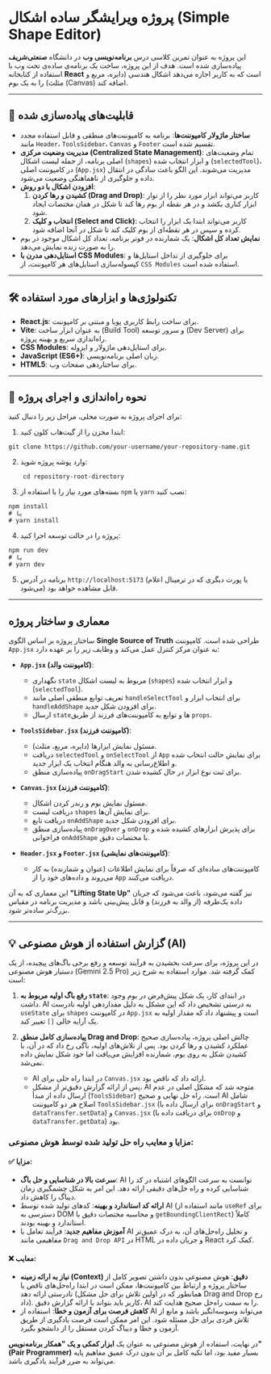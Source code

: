# پروژه ویرایشگر ساده اشکال (Simple Shape Editor)

این پروژه به عنوان تمرین کلاسی درس **برنامه‌نویسی وب** در دانشگاه **صنعتی‌شریف** پیاده‌سازی شده است. هدف از این پروژه، ساخت یک برنامه‌ی ساده‌ی تحت وب با استفاده از کتابخانه **React** است که به کاربر اجازه می‌دهد اشکال هندسی (دایره، مربع و مثلث) را به یک بوم (Canvas) اضافه کند.


---

## 🚀 قابلیت‌های پیاده‌سازی شده

- **ساختار ماژولار کامپوننت‌ها**: برنامه به کامپوننت‌های منطقی و قابل استفاده مجدد مانند `Header`، `ToolsSidebar`، `Canvas` و `Footer` تقسیم شده است.
- **مدیریت وضعیت مرکزی (Centralized State Management)**: تمام وضعیت‌های اصلی برنامه، از جمله لیست اشکال (`shapes`) و ابزار انتخاب شده (`selectedTool`)، در کامپوننت اصلی (`App.jsx`) مدیریت می‌شوند. این الگو باعث سادگی در انتقال داده و جلوگیری از ناهماهنگی وضعیت می‌شود.
- **افزودن اشکال با دو روش**:
    1.  **کشیدن و رها کردن (Drag and Drop)**: کاربر می‌تواند ابزار مورد نظر را از نوار ابزار کناری بکشد و در هر نقطه از بوم رها کند تا شکل در همان مختصات ایجاد شود.
    2.  **انتخاب و کلیک (Select and Click)**: کاربر می‌تواند ابتدا یک ابزار را انتخاب کرده و سپس در هر نقطه‌ای از بوم کلیک کند تا شکل در آنجا اضافه شود.
- **نمایش تعداد کل اشکال**: یک شمارنده در فوتر برنامه، تعداد کل اشکال موجود در بوم را به صورت زنده نمایش می‌دهد.
- **استایل‌دهی مدرن با CSS Modules**: برای جلوگیری از تداخل استایل‌ها و کپسوله‌سازی استایل‌های هر کامپوننت، از `CSS Modules` استفاده شده است.

---

## 🛠️ تکنولوژی‌ها و ابزارهای مورد استفاده

- **React.js**: برای ساخت رابط کاربری پویا و مبتنی بر کامپوننت.
- **Vite**: به عنوان ابزار ساخت (Build Tool) و سرور توسعه (Dev Server) برای راه‌اندازی سریع و بهینه پروژه.
- **CSS Modules**: برای استایل‌دهی ماژولار و ایزوله.
- **JavaScript (ES6+)**: زبان اصلی برنامه‌نویسی.
- **HTML5**: برای ساختاردهی صفحات وب.

---

## 🔧 نحوه راه‌اندازی و اجرای پروژه

برای اجرای پروژه به صورت محلی، مراحل زیر را دنبال کنید:

1.  ابتدا مخزن را از گیت‌هاب کلون کنید:
```
git clone https://github.com/your-username/your-repository-name.git
```
2.  وارد پوشه پروژه شوید:
```
    cd repository-root-directory
```
3.  بسته‌های مورد نیاز را با استفاده از `npm` یا `yarn` نصب کنید:
```
npm install
# یا
# yarn install
```
4.  پروژه را در حالت توسعه اجرا کنید:
```
npm run dev
# یا
# yarn dev
```
5.  برنامه در آدرس `http://localhost:5173` (یا پورت دیگری که در ترمینال اعلام می‌شود) قابل مشاهده خواهد بود.

---

##  معماری و ساختار پروژه

ساختار پروژه بر اساس الگوی **Single Source of Truth** طراحی شده است. کامپوننت `App.jsx` به عنوان مرکز کنترل عمل می‌کند و وظایف زیر را بر عهده دارد:

-   **`App.jsx` (کامپوننت والد)**:
    -   نگهداری `state` مربوط به لیست اشکال (`shapes`) و ابزار انتخاب شده (`selectedTool`).
    -   تعریف توابع منطقی اصلی مانند `handleSelectTool` برای انتخاب ابزار و `handleAddShape` برای افزودن شکل جدید.
    -   ارسال `state`ها و توابع به کامپوننت‌های فرزند از طریق `props`.

-   **`ToolsSidebar.jsx` (کامپوننت فرزند)**:
    -   مسئول نمایش ابزارها (دایره، مربع، مثلث).
    -   دریافت `selectedTool` و `onSelectTool` از `App` برای نمایش حالت انتخاب شده و اطلاع‌رسانی به والد هنگام انتخاب یک ابزار جدید.
    -   پیاده‌سازی منطق `onDragStart` برای ثبت نوع ابزار در حال کشیده شدن.

-   **`Canvas.jsx` (کامپوننت فرزند)**:
    -   مسئول نمایش بوم و رندر کردن اشکال.
    -   دریافت لیست `shapes` برای نمایش آن‌ها.
    -   دریافت تابع `onAddShape` برای افزودن شکل جدید.
    -   پیاده‌سازی منطق `onDragOver` و `onDrop` برای پذیرش ابزارهای کشیده شده و فراخوانی `onAddShape` با مختصات دقیق.

-   **`Header.jsx` و `Footer.jsx` (کامپوننت‌های نمایشی)**:
    -   کامپوننت‌های ساده‌ای که صرفاً برای نمایش اطلاعات (عنوان و شمارنده) به کار می‌روند و داده‌های خود را از `App` دریافت می‌کنند.

این معماری که به آن **"Lifting State Up"** نیز گفته می‌شود، باعث می‌شود که جریان داده یک‌طرفه (از والد به فرزند) و قابل پیش‌بینی باشد و مدیریت برنامه در مقیاس بزرگ‌تر ساده‌تر شود.

---

## 💡 گزارش استفاده از هوش مصنوعی (AI)

در این پروژه، برای سرعت بخشیدن به فرآیند توسعه و رفع برخی باگ‌های پیچیده، از یک دستیار هوش مصنوعی (Gemini 2.5 Pro) کمک گرفته شد. موارد استفاده به شرح زیر است:

1.  **رفع باگ اولیه مربوط به `state`**: در ابتدای کار، یک شکل پیش‌فرض در بوم وجود داشت. AI به درستی تشخیص داد که این مشکل به دلیل مقداردهی اولیه نادرست `useState` برای `shapes` در کامپوننت `App.jsx` است و پیشنهاد داد که مقدار اولیه به یک آرایه خالی `[]` تغییر کند.

2.  **پیاده‌سازی کامل منطق Drag and Drop**: چالش اصلی پروژه، پیاده‌سازی صحیح عملکرد کشیدن و رها کردن بود. پس از تلاش‌های اولیه، باگی رخ داد که در آن، با کشیدن شکل به روی بوم، شمارنده افزایش می‌یافت اما خود شکل نمایش داده نمی‌شد.
    -   AI در ابتدا راه حلی برای `Canvas.jsx` ارائه داد که ناقص بود.
    -   پس از ارائه گزارش دقیق‌تر از مشکل، AI متوجه شد که مشکل اصلی در عدم ارسال داده از مبدأ (`ToolsSidebar`) است. راه حل نهایی و صحیح AI شامل اصلاح هر دو کامپوننت `ToolsSidebar.jsx` (برای ارسال داده با `onDragStart` و `dataTransfer.setData`) و `Canvas.jsx` (برای دریافت داده با `onDrop` و `dataTransfer.getData`) بود.

### مزایا و معایب راه حل تولید شده توسط هوش مصنوعی:

#### ✅ مزایا:
-   **سرعت بالا در شناسایی و حل باگ**: AI توانست به سرعت الگوهای اشتباه در کد را شناسایی کرده و راه حل‌های دقیقی ارائه دهد. این امر به شکل چشمگیری زمان دیباگ را کاهش داد.
-   **ارائه کد استاندارد و بهینه**: کدهای تولید شده توسط AI (مانند استفاده از `useRef` برای دسترسی به DOM و محاسبه مختصات دقیق با `getBoundingClientRect`) کاملاً استاندارد و بهینه بودند.
-   **آموزش مفاهیم جدید**: فرآیند تعامل با AI و تحلیل راه‌حل‌های آن، به درک عمیق‌تر مفاهیمی مانند `Drag and Drop API` در HTML و جریان داده در React کمک کرد.

#### ❌ معایب:
-   **نیاز به ارائه زمینه (Context) دقیق**: هوش مصنوعی بدون داشتن تصویر کامل از ساختار پروژه و ارتباط بین کامپوننت‌ها، ممکن است در ابتدا راه‌حل‌های ناقص یا نادرستی ارائه دهد (همانطور که در اولین تلاش برای حل مشکل Drag and Drop رخ داد). کاربر باید بتواند با ارائه گزارش دقیق، AI را به سمت راه‌حل صحیح هدایت کند.
-   **کاهش فرصت برای آزمون و خطا**: استفاده از AI می‌تواند وسوسه‌انگیز باشد و مانع از تلاش فردی برای حل مسئله شود. این امر ممکن است فرصت یادگیری از طریق آزمون و خطا و دیباگ کردن مستقل را از دانشجو بگیرد.

در نهایت، استفاده از هوش مصنوعی به عنوان یک **ابزار کمکی و یک "همکار برنامه‌نویس" (Pair Programmer)** بسیار مفید بود، اما تکیه کامل بر آن بدون درک عمیق مفاهیم پایه می‌تواند به ضرر فرآیند یادگیری باشد.

